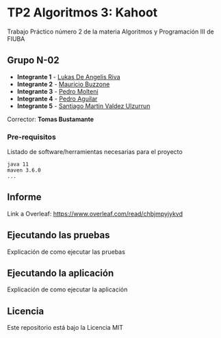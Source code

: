 # TP2 Algoritmos 3: Kahoot

Trabajo Práctico número 2 de la materia Algoritmos y Programación III de FIUBA

## Grupo N-02

* **Integrante 1** - [Lukas De Angelis Riva](https://github.com/Lukas-De-Angelis-Riva)
* **Integrante 2** - [Mauricio Buzzone](https://github.com/MauricioBuzzone)
* **Integrante 3** - [Pedro Molteni](https://github.com/PedroMolteni)
* **Integrante 4** - [Pedro Aguilar](https://github.com/PedroAguilar98)
* **Integrante 5** - [Santiago Martin Valdez Ulzurrun](https://github.com/SantiValdezUlzurrun)

Corrector: **Tomas Bustamante**

### Pre-requisitos

Listado de software/herramientas necesarias para el proyecto

```
java 11
maven 3.6.0
...
```

## Informe
Link a Overleaf: https://www.overleaf.com/read/chbjmpyjykvd

## Ejecutando las pruebas

Explicación de como ejecutar las pruebas

## Ejecutando la aplicación

Explicación de como ejecutar la aplicación

## Licencia

Este repositorio está bajo la Licencia MIT

